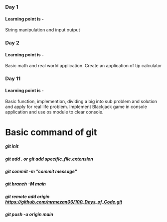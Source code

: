 ### Day 1
#### Learning point is -
String manipulation and input output
### Day 2
#### Learning point is -
Basic math and real world application. Create an application of tip calculator
### Day 11
#### Learning point is -
Basic function, implemention, dividing a big into sub problem and solution and apply for real life problem. Implement Blackjack game in console application and use os module to clear console.


# Basic command of git
##### git init
##### git add . or git add specific_file.extension
##### git commit -m "commit message"
##### git branch -M main
##### git remote add origin https://github.com/mrmezan06/100_Days_of_Code.git
##### git push -u origin main